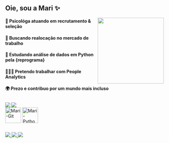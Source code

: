  

<h2 align="left"> Oie, sou a Mari ✨ </h3> 

<img align='right' height='210cm' src= 'https://shortlurl.com/5fqe' />
                                                                                                               
#### 🔭 Psicológa atuando em recrutamento & seleção                                               
 #### 🎯 Buscando realocação no mercado de trabalho                                   
 #### 🌱 Estudando análise de dados em Python pela {reprograma}                                                                 
 #### 👩🏽‍💻 Pretendo trabalhar com People Analytics                                                                                 
 #### 🌍 Prezo e contribuo por um mundo mais incluso


##

<div>
  <img align='left' heigth='180cm' src= 'https://github-readme-stats.vercel.app/api?username=marianadsa&show_icons=true&theme=catppuccin_mocha' />
  <img heigth='180cm' src= 'https://github-readme-stats.vercel.app/api/top-langs/?username=marianadsa&layout=compact&theme=catppuccin_mocha' />
</div>

<div>	
  <img align='center' alt='Mari-Git' height='50' width='50' src="https://cdn.jsdelivr.net/gh/devicons/devicon@latest/icons/git/git-original.svg" />      
  <img align='center' alt='Mari-Python' height='50' width='50' src='https://cdn.jsdelivr.net/gh/devicons/devicon@latest/icons/python/python-original.svg' />
</div>

##

<div>
  <a href= '[https://www.linkedin.com/in/marianadasilvaaraujo/]' target='_blank'> <img src='https://img.shields.io/badge/LinkedIn-0077B5?style=for-the-badge&logo=linkedin&logoColor=white' >
  <a href= '[https://twitter.com/mari18213/]' target='_blank'> <img src='https://img.shields.io/badge/Twitter-000000?style=for-the-badge&logo=x&logoColor=white' >
  <a href= '[https://open.spotify.com/user/mari18213?si=43677d8bf2f84098]'> <img src='https://img.shields.io/badge/Spotify-1ED760?&style=for-the-badge&logo=spotify&logoColor=white'>
</div>
